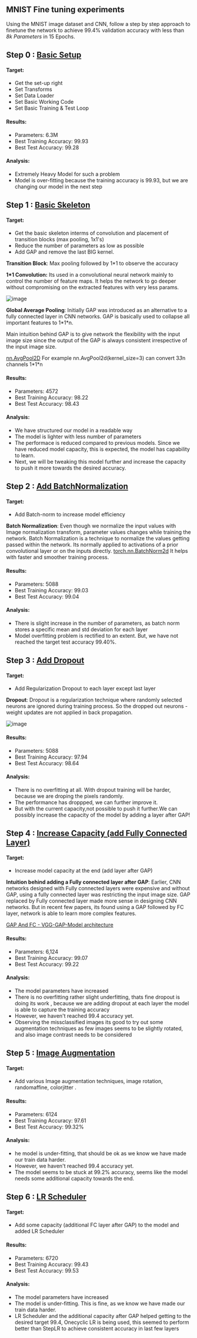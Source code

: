 ## MNIST Fine tuning experiments

Using the MNIST image dataset and CNN, follow a step by step approach to finetune the network to achieve 99.4% validation accuracy with less than _8k Parameters_ in 15 Epochs.

## Step 0 : [Basic Setup](https://github.com/gkdivya/EVA/blob/main/5_CodingDrillDown/Experiments/MNIST_Step%200_BasicSetup.ipynb)

#### Target:

- Get the set-up right
- Set Transforms
- Set Data Loader
- Set Basic Working Code
- Set Basic Training  & Test Loop

#### Results:

- Parameters: 6.3M
- Best Training Accuracy: 99.93
- Best Test Accuracy: 99.28

#### Analysis:

- Extremely Heavy Model for such a problem
- Model is over-fitting because the training accuracy is 99.93, but we are changing our model in the next step

## Step 1 : [Basic Skeleton](https://github.com/gkdivya/EVA/blob/main/5_CodingDrillDown/Experiments/MNIST_Step%201_BasicSkeleton.ipynb)

#### Target:

- Get the basic skeleton interms of convolution and placement of transition blocks (max pooling, 1x1's)
- Reduce the number of parameters as low as possible
- Add GAP and remove the last BIG kernel.

**Transition Block**:
Max pooling followed by 1*1 to observe the accuracy

**1*1 Convolution:** Its used in a convolutional neural network mainly to control the number of feature maps. It helps the network to go deeper without compromising on the extracted features with very less params.

![image](https://user-images.githubusercontent.com/17870236/120821875-746acf80-c573-11eb-8ac6-df8ca4b341c1.png)

**Global Average Pooling**:
Initially GAP was introduced as an alternative to a fully connected layer in CNN networks. GAP is basically used to collapse all important features to 1\*1*n. 

Main intuition behind GAP is to give network the flexibility with the input image size since the output of the GAP is always consistent irrespective of the input image size.

[nn.AvgPool2D](https://pytorch.org/docs/stable/generated/torch.nn.AvgPool2d.html) For example nn.AvgPool2d(kernel_size=3) can convert 3*3*n channels 1\*1*n


#### Results:

- Parameters: 4572
- Best Training Accuracy: 98.22
- Best Test Accuracy: 98.43

#### Analysis:

- We have structured our model in a readable way
- The model is lighter with less number of parameters 
- The performace is reduced compared to previous models. Since we have reduced model capacity, this is expected, the model has capability to learn.   
- Next, we will be tweaking this model further and increase the capacity to push it more towards the desired accuracy.

## Step 2 : [Add BatchNormalization](https://github.com/gkdivya/EVA/blob/main/5_CodingDrillDown/Experiments/MNIST_Step%202_Batch_Normalization.ipynb)

#### Target:

- Add Batch-norm to increase model efficiency

**Batch Normalization**:
Even though we normalize the input values with Image normalization transform, parameter values changes while training the network.
Batch Normalization is a technique to normalize the values getting passed within the network. 
Its normally applied to activations of a prior convolutional layer or on the inputs directly.
[torch.nn.BatchNorm2d](https://pytorch.org/docs/stable/generated/torch.nn.BatchNorm2d.html)
It helps with faster and smoother training process.

#### Results:

- Parameters: 5088
- Best Training Accuracy: 99.03
- Best Test Accuracy: 99.04

#### Analysis:

- There is slight increase in the number of parameters, as batch norm stores a specific mean and std deviation for each layer
- Model overfitting problem is rectified to an extent. But, we have not reached the target test accuracy 99.40%.

## Step 3 : [Add Dropout](https://github.com/gkdivya/EVA/blob/main/5_CodingDrillDown/Experiments/MNIST_Step%203_Dropout.ipynb)

#### Target:

-  Add Regularization Dropout to each layer except last layer

**Dropout**: Dropout is a regularization technique where randomly selected neurons are ignored during training process. So the dropped out neurons - weight updates are not applied in back propagation.

![image](https://user-images.githubusercontent.com/17870236/120822804-69fd0580-c574-11eb-8424-db85179b66e4.png)


#### Results:

- Parameters: 5088	
- Best Training Accuracy: 97.94
- Best Test Accuracy: 98.64

#### Analysis:

- There is no overfitting at all. With dropout training will be harder, because we are droping the pixels randomly.
- The performance has droppped, we can further improve it.
- But with the current capacity,not possible to push it further.We can possibly increase the capacity of the model by adding a layer after GAP!

## Step 4 : [Increase Capacity (add Fully Connected Layer)](https://github.com/divya-r-kamat/DeepVision/blob/main/CNN%20Optimization/MNIST_IncreaseCapacity_Step6.ipynb)

#### Target:

- Increase model capacity at the end (add layer after GAP)

**Intuition behind adding a Fully connected layer after GAP**: Earlier, CNN networks designed with Fully connected layers were expensive and without GAP, using a fully connected layer was restricting the input image size. GAP replaced by Fully connected layer made more sense in designing CNN networks.
But in recent few papers, its found using a GAP followed by FC layer, network is able to learn more complex features.

[GAP And FC - VGG-GAP-Model architecture](https://www.researchgate.net/figure/VGG-GAP-model-architecture-The-CNNs-in-the-model-included-five-max-pooling-layers-and_fig1_337277062)

#### Results:

- Parameters: 6,124
- Best Training Accuracy: 99.07
- Best Test Accuracy: 99.22

#### Analysis:

- The model parameters have increased
- There is no overfitting rather slight underfitting, thats fine dropout is doing its work , because we are adding dropout at each layer the model is able to capture the training accuracy
- However, we haven't reached 99.4 accuracy yet.
- Observing the missclassified images its good to try out some augmentation techniques as few images seems to be slightly rotated, and also image contrast needs to be considered

## Step 5 : [Image Augmentation](https://github.com/gkdivya/EVA/blob/main/5_CodingDrillDown/Experiments/MNIST_Step%205_Augmentation.ipynb)

#### Target:

- Add various Image augmentation techniques, image rotation, randomaffine, colorjitter .

#### Results:

- Parameters: 6124
- Best Training Accuracy: 97.61
- Best Test Accuracy: 99.32%

#### Analysis:

- he model is under-fitting, that should be ok as we know we have made our train data harder. 
- However, we haven't reached 99.4 accuracy yet.
- The model seems to be stuck at 99.2% accuracy, seems like the model needs some additional capacity towards the end.

## Step 6 : [LR Scheduler](https://github.com/gkdivya/EVA/blob/main/5_CodingDrillDown/Experiments/MNIST_Step%206_LRScheduler.ipynb)

#### Target:

- Add some capacity (additional FC layer after GAP) to the model and added LR Scheduler

#### Results:

- Parameters: 6720
- Best Training Accuracy: 99.43
- Best Test Accuracy: 99.53

#### Analysis:

- The model parameters have increased
- The model is under-fitting. This is fine, as we know we have made our train data harder.  
- LR Scheduler and the additional capacity after GAP helped getting to the desired target 99.4, Onecyclic LR is being used, this seemed to perform better than StepLR to achieve consistent accuracy in last few layers
